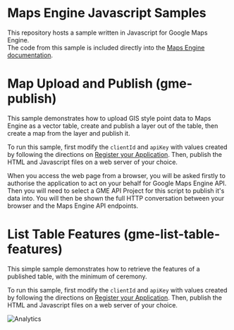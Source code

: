 Maps Engine Javascript Samples
==============================
This repository hosts a sample written in Javascript for Google Maps Engine.  
The code from this sample is included directly into the [Maps Engine 
documentation](https://developers.google.com/maps-engine/).


Map Upload and Publish (gme-publish)
====================================

This sample demonstrates how to upload GIS style point data to Maps Engine as
a vector table, create and publish a layer out of the table, 
then create a map from the layer and publish it.

To run this sample, first modify the `clientId` and `apiKey` with values 
created by following the directions on [Register your 
Application](https://developers.google.com/maps-engine/documentation/register). 
Then, publish the HTML and Javascript files on a web server of your choice. 

When you access the web page from a browser, you will be asked firstly to
authorise the application to act on your behalf for Google Maps Engine API. 
Then you will need to select a GME API Project for this script to publish 
it's data into. You will then be shown the full HTTP conversation between 
your browser and the Maps Engine API endpoints.

List Table Features (gme-list-table-features)
=============================================

This simple sample demonstrates how to retrieve the features of a published 
table, with the minimum of ceremony. 

To run this sample, first modify the `clientId` and `apiKey` with values 
created by following the directions on [Register your 
Application](https://developers.google.com/maps-engine/documentation/register). 
Then, publish the HTML and Javascript files on a web server of your choice. 

![Analytics](https://ga-beacon.appspot.com/UA-12846745-20/mapsengine-samples/javascript/readme?pixel)
